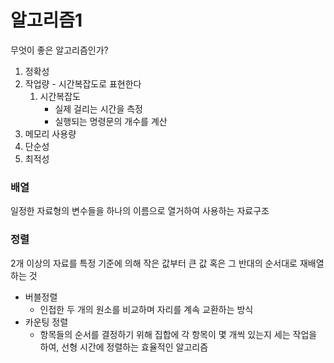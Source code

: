 # 알고리즘1

무엇이 좋은 알고리즘인가?

1. 정확성
2. 작업량 - 시간복잡도로 표현한다
   1. 시간복잡도
      - 실제 걸리는 시간을 측정
      - 실행되는 명령문의 개수를 계산
3. 메모리 사용량
4. 단순성
5. 최적성

### 배열

일정한 자료형의 변수들을 하나의 이름으로 열거하여 사용하는 자료구조

### 정렬

2개 이상의 자료를 특정 기준에 의해 작은 값부터 큰 값 혹은 그 반대의 순서대로 재배열 하는 것

- 버블정렬
  - 인접한 두 개의 원소를 비교하며 자리를 계속 교환하는 방식
- 카운팅 정렬
  - 항목들의 순서를 결정하기 위해 집합에 각 항목이 몇 개씩 있는지 세는 작업을 하여, 선형 시간에 정렬하는 효율적인 알고리즘
